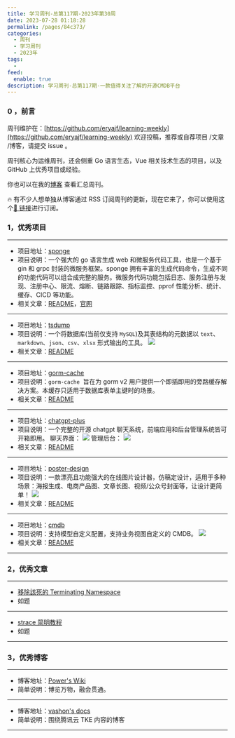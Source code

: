 ```yaml
---
title: 学习周刊-总第117期-2023年第30周
date: 2023-07-28 01:18:28
permalink: /pages/84c373/
categories:
  - 周刊
  - 学习周刊
  - 2023年
tags:
  -
feed:
  enable: true
description: 学习周刊-总第117期-一款值得关注了解的开源CMDB平台
---
```


### 0 ，前言

周刊维护在：[https://github.com/eryajf/learning-weekly](https://github.com/eryajf/learning-weekly) 欢迎投稿，推荐或自荐项目 /文章 /博客，请提交 issue 。

周刊核心为运维周刊，还会侧重 Go 语言生态，Vue 相关技术生态的项目，以及 GitHub 上优秀项目或经验。

你也可以在我的[博客](http://fsvip.gitee.io/hexo-theme-fluid//learning-weekly/) 查看汇总周刊。

🔥 有不少人想单独从博客通过 RSS 订阅周刊的更新，现在它来了，你可以使用这个[🔗 链接](http://fsvip.gitee.io/hexo-theme-fluid//learning-weekly.xml)进行订阅。

### 1，优秀项目

---

- 项目地址：[sponge](https://github.com/zhufuyi/sponge)
- 项目说明：一个强大的 go 语言生成 web 和微服务代码工具，也是一个基于 gin 和 grpc 封装的微服务框架。sponge 拥有丰富的生成代码命令，生成不同的功能代码可以组合成完整的服务。微服务代码功能包括日志、服务注册与发现、注册中心、限流、熔断、链路跟踪、指标监控、pprof 性能分析、统计、缓存、CICD 等功能。
- 相关文章：[README](https://github.com/zhufuyi/sponge/blob/main/assets/readme-cn.md)，[官网](https://go-sponge.com/zh-cn/)

---

- 项目地址：[tsdump](https://github.com/voidint/tsdump)
- 项目说明：一个将数据库(当前仅支持 `MySQL`)及其表结构的元数据以 `text`、`markdown`、`json`、`csv`、`xlsx` 形式输出的工具。
  ![](https://t.eryajf.net/imgs/2023/07/1689428903790.jpg)
- 相关文章：[README](https://github.com/voidint/tsdump#readme)

---

- 项目地址：[gorm-cache](https://github.com/Pacific73/gorm-cache)
- 项目说明：`gorm-cache`  旨在为 gorm v2 用户提供一个即插即用的旁路缓存解决方案。本缓存只适用于数据库表单主键时的场景。
- 相关文章：[README](https://github.com/Pacific73/gorm-cache/blob/master/README.ZH_CN.md)

---

- 项目地址：[chatgpt-plus](https://github.com/yangjian102621/chatgpt-plus)
- 项目说明：一个完整的开源 chatgpt 聊天系统，前端应用和后台管理系统皆可开箱即用。
  聊天界面：
  ![](https://t.eryajf.net/imgs/2023/07/1689432235979.png)
  管理后台：
  ![](https://t.eryajf.net/imgs/2023/07/1689432267320.png)
- 相关文章：[README](https://github.com/yangjian102621/chatgpt-plus#readme)

---

- 项目地址：[poster-design](https://github.com/palxiao/poster-design)
- 项目说明：一款漂亮且功能强大的在线图片设计器，仿稿定设计，适用于多种场景：海报生成、电商产品图、文章长图、视频/公众号封面等，让设计更简单！
  ![](https://t.eryajf.net/imgs/2023/07/1689862723943.gif)
- 相关文章：[README](https://github.com/palxiao/poster-design#readme)

---

- 项目地址：[cmdb](https://github.com/veops/cmdb)
- 项目说明：支持模型自定义配置，支持业务视图自定义的 CMDB。
  ![](https://t.eryajf.net/imgs/2023/07/1690290125990.jpg)
- 相关文章：[README](https://github.com/veops/cmdb#readme)

---

### 2，优秀文章

---

- [移除該死的 Terminating Namespace](https://medium.com/%E8%BC%95%E9%AC%86%E5%B0%8F%E5%93%81-pks%E8%88%87k8s%E7%9A%84%E9%BB%9E%E6%BB%B4/%E7%A7%BB%E9%99%A4%E8%A9%B2%E6%AD%BB%E7%9A%84terminating-namespace-c6594ebe351)
- 如题

---

- [strace 简明教程](https://voidint.github.io/post/tool/strace/)
- 如题

---

### 3，优秀博客

---

- 博客地址：[Power's Wiki](https://wiki-power.com/)
- 简单说明：博览万物，融会贯通。

---

- 博客地址：[vashon's docs](https://docs.niewx.cn/)
- 简单说明：围绕腾讯云 TKE 内容的博客

---
